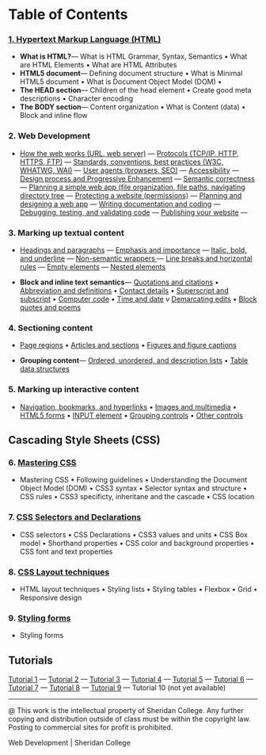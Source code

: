 # Table of Contents

### [1. Hypertext Markup Language (HTML) ](pages/ch_1_000_html.html)

* **What is HTML?**&mdash;  What is HTML Grammar, Syntax, Semantics  &bull; What are HTML Elements  &bull; What are HTML Attributes
* **HTML5 document**&mdash;  Defining document structure  &bull;  What is Minimal HTML5 document  &bull;   What is Document Object Model (DOM)  &bull;
* **The HEAD section**&mdash;  Children of the head element  &bull; Create good meta descriptions &bull; Character encoding
* **The BODY section**&mdash;  Content organization &bull; What is Content (data) &bull; Block and inline flow


### 2. Web Development 

* [How the web works (URL, web server)](pages/ch_2_1_1.html) &mdash; 
[Protocols (TCP/IP, HTTP, HTTPS, FTP)](pages/ch_2_1_2.html) &mdash; 
[Standards, conventions, best practices (W3C, WHATWG, WAI)](pages/ch_2_2_1.html) &mdash; 
[User agents (browsers, SEO)](pages/ch_2_2_2.html) &mdash; 
[Accessibility](pages/ch_2_2_3.html) &mdash; 
[Design process and Progressive Enhancement](pages/ch_2_2_4.html) &mdash; 
[Semantic correctness](pages/ch_2_2_5.html) &mdash; 
[Planning a simple web app (file organization, file paths, navigating directory tree](pages/ch_2_3_1.html) &mdash; 
[Protecting a website (permissions)](pages/ch_2_3_2.html) &mdash; 
[Planning and designing a web app](pages/ch_2_4_1.html) &mdash; 
[Writing documentation and coding](pages/ch_2_4_2.html) &mdash; 
[Debugging, testing, and validating code](pages/ch_2_4_3.html) &mdash; 
[Publishing your website](pages/ch_2_5_1.html) &mdash; 



### 3. Marking up textual content
* [Headings and paragraphs](pages/ch_3_1_1.html) &mdash; 
[Emphasis and importance](pages/ch_3_1_2.html) &mdash; 
[Italic, bold, and underline](pages/ch_3_1_3.html) &mdash; 
[Non-semantic wrappers ](pages/ch_3_3_2.html) &mdash; 
[Line breaks and horizontal rules](pages/ch_3_3_3.html) &mdash; 
[Empty elements](pages/ch_3_3_4.html) &mdash; 
[Nested elements](pages/ch_3_3_5.html)

*  **Block and inline text semantics**&mdash;  [Quotations and citations](pages/ch_3_2_1.html)  &bull; 
[Abbreviation and definitions](pages/ch_3_2_2.html)  &bull; 
[Contact details](pages/ch_3_2_3.html)  &bull; 
[Superscript and subscript](pages/ch_3_2_4.html)  &bull; 
[Computer code](pages/ch_3_2_5.html)  &bull; 
[Time and date](pages/ch_3_2_6.html) v
[Demarcating edits](pages/ch_3_2_7.html)  &bull; 
[Block quotes and poems](pages/ch_3_3_1.html)

### 4. Sectioning content
* [Page regions](pages/ch_4_1_1.html)  &bull; [Articles and sections](pages/ch_4_1_2.html)  &bull;  [Figures and figure captions](pages/ch_4_1_3.html)

* **Grouping content**&mdash;  [Ordered, unordered, and description lists](pages/ch_4_2_1.html)  &bull;  [Table data structures](pages/ch_4_3_1.html)

### 5. Marking up interactive content
* [Navigation, bookmarks, and hyperlinks](pages/ch_5_1_1.html)  &bull;   [Images and multimedia](pages/ch_5_2_1.html)  &bull;  [HTML5 forms](pages/ch_5_3_1.html)
 &bull;  [INPUT element](pages/ch_5_3_2.html)  &bull;  [Grouping controls](pages/ch_5_3_3.html)  &bull;  [Other controls](pages/ch_5_3_4.html)



## Cascading Style Sheets (CSS)

### 6. [Mastering CSS](pages/ch_6_000_css.html)
* Mastering CSS
 &bull; Following guidelines
 &bull;  Understanding the Document Object Model (DOM)
 &bull;  CSS3 syntax
 &bull;  Selector syntax and structure
 &bull;  CSS rules
 &bull;  CSS3 specificty, inheritane and the cascade
 &bull;  CSS location

### 7. [CSS Selectors and Declarations](pages/ch_7_000_selectors.html)
* CSS selectors
 &bull; CSS Declarations
 &bull; CSS3 values and units
 &bull; CSS Box model
 &bull; Shorthand properties
 &bull; CSS color and background properties
 &bull; CSS font and text properties


### 8. [CSS Layout techniques](pages/ch_8_000_boxmodel.html)
* HTML layout techniques
 &bull;  Styling lists
 &bull;  Styling tables
 &bull; Flexbox
 &bull; Grid
 &bull; Responsive design

### 9. [Styling forms](pages/ch_9_000_forms.html)
* Styling forms


## Tutorials
[Tutorial 1](tutorials/Set01.md)  &mdash; [Tutorial 2](tutorials/Set02.md)  &mdash; [Tutorial 3](tutorials/Set03.md) 
&mdash; [Tutorial 4](tutorials/Set04.md) &mdash; [Tutorial 5](tutorials/Set05.md) 
&mdash; [Tutorial 6](tutorials/Set06.md) &mdash; [Tutorial 7](tutorials/Set07.md) &mdash; [Tutorial 8](tutorials/Set08.md) 
&mdash; [Tutorial 9](tutorials/Set09.md) &mdash; Tutorial 10 (not yet available)

---
@ This work is the intellectual property of Sheridan College. Any further copying and distribution outside of class must be within the copyright law. Posting to commercial sites for profit is prohibited.

Web Development | Sheridan College

